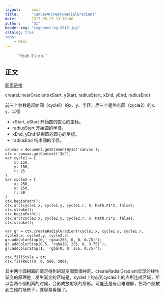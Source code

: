 ```yaml
---
layout:     post
title:      "Canvas中createRadialGradient"
date:       2017-09-25 13:16:00
author:     "Qz"
header-img: "img/post-bg-2015.jpg"
catalog: true
tags:
    - Html
---
```


> “Yeah It's on. ”


## 正文
[网页链接](http://www.360doc.com/content/15/1014/15/28180908_505594108.shtml)

createLinearGradient(xStart, yStart, radiusStart, xEnd, yEnd, radiusEnd)

前三个参数是起始圆（cycle1）的x、y、半径，后三个是终点圆（cycle2）的x、y、半径

* xStart, yStart	开始圆的圆心的坐标。
* radiusStart	开始圆的半径。
* xEnd, yEnd	结束圆的圆心的坐标。
* radiusEnd	结束圆的半径。

```
canvas = document.getElementById('canvas');
ctx = canvas.getContext('2d');
var cycle1 = {
    x: 150,
    y: 150,
    r: 25
}
var cycle2 = {
    x: 250,
    y: 250,
    r: 50
}
ctx.beginPath();
ctx.arc(cycle1.x, cycle1.y, cycle1.r, 0, Math.PI*2, false);
ctx.stroke();
ctx.beginPath();
ctx.arc(cycle2.x, cycle2.y, cycle2.r, 0, Math.PI*2, false);
ctx.stroke();
 
var gr = ctx.createRadialGradient(cycle1.x, cycle1.y, cycle1.r, cycle2.x, cycle2.y, cycle2.r);
gr.addColorStop(0, 'rgba(255, 0, 0, 0.75)');
gr.addColorStop(0.5, 'rgba(0, 255, 0, 0.75)');
gr.addColorStop(1, 'rgba(0, 0, 255, 0.75)');
 
ctx.fillStyle = gr;
ctx.fillRect(0, 0, 500, 500);
```

其中两个圆相离的情况得到的渐变图案很神奇。createRadialGradient实现的线性渐变的原理是：发生渐变的区域是，cycle1上的点到cycle2上的点所连成区域，所以当两个圆相离的时候，会形成放射状的扇形。可能还是有点难理解，把两个圆放到三维的场景下，就容易看懂了。